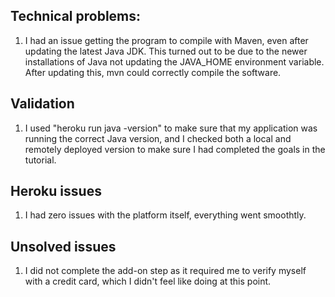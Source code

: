 ## Technical problems:

1) I had an issue getting the program to compile with Maven, even after updating the latest Java JDK. This turned out to be due to the newer installations
of Java not updating the JAVA_HOME environment variable. After updating this, mvn could correctly compile the software.

## Validation

1) I used "heroku run java -version" to make sure that my application was running the correct Java version, and I checked both a local and remotely deployed version to make sure 
I had completed the goals in the tutorial.

## Heroku issues

1) I had zero issues with the platform itself, everything went smoothtly. 

## Unsolved issues

1) I did not complete the add-on step as it required me to verify myself with a credit card, which I didn't feel like doing at this point.